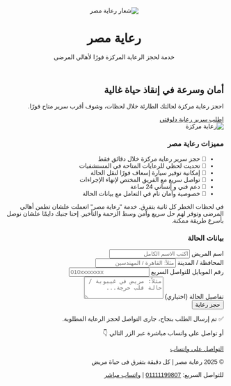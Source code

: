 <html lang="ar" dir="rtl">
<head>
  <meta charset="UTF-8" />
  <meta name="viewport" content="width=device-width, initial-scale=1.0" />
  <title>رعاية مصر - احجز رعاية مركزة لحالتك فورًا</title>
  <link href="https://cdn.jsdelivr.net/npm/tailwindcss@2.2.19/dist/tailwind.min.css" rel="stylesheet">
  <script type="text/javascript">
    (function () {
      var options = {
        whatsapp: "201111199807",
        call_to_action: "تحدث معنا الآن",
        position: "left",
      };
      var proto = document.location.protocol, host = "whatshelp.io", url = proto + "//static." + host;
      var s = document.createElement('script'); s.type = 'text/javascript'; s.async = true; s.src = url + '/widget-send-button/js/init.js';
      s.onload = function () { WhWidgetSendButton.init(host, proto, options); };
      var x = document.getElementsByTagName('script')[0]; x.parentNode.insertBefore(s, x);
    })();
  </script>
  <style>
    body {
      font-family: 'Cairo', sans-serif;
    }
  </style>
</head>
<body class="bg-gradient-to-b from-blue-100 via-blue-200 to-cyan-100 min-h-screen flex flex-col">
  <!-- الهيدر -->
  <header class="bg-white shadow p-4 text-center flex flex-col items-center">
    <img src="https://i.postimg.cc/2ybw4Q1S/r3aya-masr.png" alt="شعار رعاية مصر" class="w-28 h-28 mb-2">
    <h1 class="text-3xl font-bold text-blue-900">رعاية مصر</h1>
    <p class="text-blue-600 mt-2">خدمة لحجز الرعاية المركزة فورًا لأهالي المرضى</p>
  </header>

  <!-- البانر الرئيسي -->
  <section class="flex flex-col md:flex-row items-center justify-between px-6 py-12 max-w-6xl mx-auto">
    <div class="md:w-1/2 text-center md:text-right">
      <h2 class="text-4xl font-bold text-blue-800 leading-snug">أمان وسرعة في إنقاذ حياة غالية</h2>
      <p class="mt-4 text-blue-700">احجز رعاية مركزة لحالتك الطارئة خلال لحظات، وشوف أقرب سرير متاح فورًا.</p>
      <a href="#form" class="mt-6 inline-block bg-blue-600 hover:bg-blue-700 text-white font-semibold py-3 px-6 rounded-xl transition-all duration-300">اطلب سرير رعاية دلوقتي</a>
    </div>
    <div class="md:w-1/2 mt-8 md:mt-0 text-center">
      <img src="https://i.postimg.cc/wvKf0bds/18.png" alt="رعاية مركزة" class="mx-auto w-64 h-64">
    </div>
  </section>

  <!-- مميزات الخدمة -->
  <section class="bg-white py-12 px-6 max-w-5xl mx-auto text-center rounded-3xl shadow-lg mb-8">
    <h3 class="text-3xl font-bold text-blue-800 mb-6">مميزات رعاية مصر</h3>
    <ul class="space-y-4 text-blue-700 text-lg">
      <li>🔹 حجز سرير رعاية مركزة خلال دقائق فقط</li>
      <li>🔹 تحديث لحظي للرعايات المتاحة في المستشفيات</li>
      <li>🔹 إمكانية توفير سيارة إسعاف فورًا لنقل الحالة</li>
      <li>🔹 تواصل سريع مع الفريق المختص لإنهاء الإجراءات</li>
      <li>🔹 دعم فني و إنساني 24 ساعة</li>
      <li>🔹 خصوصية وأمان تام في التعامل مع بيانات الحالة</li>
    </ul>
    <p class="mt-6 text-blue-800 font-semibold max-w-3xl mx-auto leading-relaxed">
      في لحظات الخطر كل ثانية بتفرق. خدمة "رعاية مصر" اتعملت علشان تطمن أهالي المرضى وتوفر لهم حل سريع وآمن وسط الزحمة والتأخير. إحنا جنبك دايمًا علشان نوصل بأسرع طريقة ممكنة.
    </p>
  </section>

  <!-- نموذج الطلب -->
  <section id="form" class="bg-white p-6 rounded-3xl shadow-xl max-w-3xl mx-auto mb-12">
    <h3 class="text-2xl font-bold text-blue-800 mb-4">بيانات الحالة</h3>
    <form action="https://docs.google.com/forms/d/e/1FAIpQLSdiXchOvw5ifBcfS3NXYSm9t64_Fwp2Jgu8MT9Ofxj2c2JZ6g/formResponse" method="POST" target="_blank" class="space-y-4" onsubmit="showConfirmation(event)">
      <div>
        <label class="block text-blue-700">اسم المريض</label>
        <input name="entry.1234567890" type="text" class="w-full p-3 border border-blue-200 rounded-xl" placeholder="اكتب الاسم الكامل" required />
      </div>
      <div>
        <label class="block text-blue-700">المحافظة / المدينة</label>
        <input name="entry.0987654321" type="text" class="w-full p-3 border border-blue-200 rounded-xl" placeholder="مثلاً: القاهرة / المهندسين" required />
      </div>
      <div>
        <label class="block text-blue-700">رقم الموبايل للتواصل السريع</label>
        <input name="entry.1122334455" type="tel" class="w-full p-3 border border-blue-200 rounded-xl" placeholder="010xxxxxxxx" required />
      </div>
      <div>
        <label class="block text-blue-700">تفاصيل الحالة (اختياري)</label>
        <textarea name="entry.6677889900" rows="3" class="w-full p-3 border border-blue-200 rounded-xl" placeholder="مثلاً: مريض في غيبوبة / حالة قلب حرجة..."></textarea>
      </div>
      <button type="submit" class="w-full bg-blue-300 hover:bg-blue-400 text-black py-3 rounded-xl text-lg font-bold">حجز رعاية</button>
    </form>
    <div id="confirmation" class="hidden mt-6 text-green-700 font-bold text-center">
      ✅ تم إرسال الطلب بنجاح، جارى التواصل لحجز الرعاية المطلوبة.
    </div>
    <p class="text-center text-blue-700 mt-4">أو تواصل على واتساب مباشرة عبر الزر التالي 👇</p>
    <div class="text-center mt-2">
      <a href="https://wa.me/201111199807" target="_blank" class="inline-block bg-green-500 hover:bg-green-600 text-white py-2 px-6 rounded-full text-lg">التواصل على واتساب</a>
    </div>
  </section>

  <!-- الفوتر -->
  <footer class="bg-blue-900 text-white text-center py-4 mt-auto">
    <p>© 2025 رعاية مصر | كل دقيقة بتفرق فى حياة مريض </p>
    <p class="mt-1 text-sm">للتواصل السريع: <a href="tel:01111199807" class="underline">01111199807</a> | <a href="https://wa.me/201111199807" target="_blank" class="underline">واتساب مباشر</a></p>
  </footer>

  <script>
    function showConfirmation(event) {
      setTimeout(() => {
        document.getElementById("confirmation").classList.remove("hidden");
      }, 1000);
    }
  </script>
</body>
</html>
